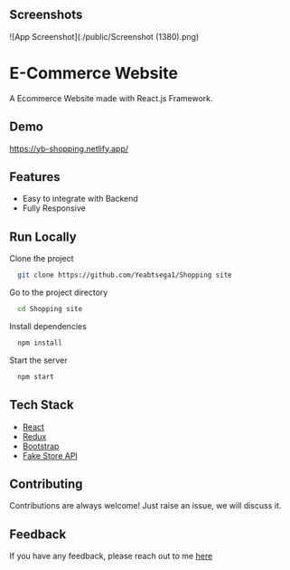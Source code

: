 ## Screenshots

![App Screenshot](./public/Screenshot (1380).png)

# E-Commerce Website

A Ecommerce Website made with React.js Framework.


## Demo

https://yb-shopping.netlify.app/

## Features

- Easy to integrate with Backend
- Fully Responsive





## Run Locally

Clone the project

```bash
  git clone https://github.com/Yeabtsega1/Shopping site
```

Go to the project directory

```bash
  cd Shopping site
```

Install dependencies

```bash
  npm install
```

Start the server

```bash
  npm start
```



## Tech Stack

* [React](https://reactjs.org/)
* [Redux](https://redux.js.org/)
* [Bootstrap](https://getbootstrap.com/)
* [Fake Store API](https://fakestoreapi.com/)

## Contributing

Contributions are always welcome!
Just raise an issue, we will discuss it.


## Feedback

If you have any feedback, please reach out to me [here](https://yeab-portfolio.netlify.app/#contact)


